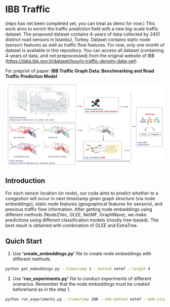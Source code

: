 # IBB Traffic

(repo has net been completed yet, you can treat as demo for now.)
This work aims to enrich the traffic prediction field with a new big-scale traffic dataset. The proposed dataset contains 4-years of data collected by 2451 distinct road sensors in Istanbul, Turkey. Dataset contains static node (sensor) features as well as traffic flow features. For now, only one month of dataset is available in this repository. You can access all dataset (containing 4-years of data, and not preprocessed) from the original website of IBB (https://data.ibb.gov.tr/dataset/hourly-traffic-density-data-set).

For preprint of paper: **IBB Traffic Graph Data: Benchmarking and Road Traffic Prediction Model**

![Proposed Model](figures/model.png)

## Introduction
For each sensor location (or node), our code aims to predict whether to a congestion will occur in next timestamp given graph structure (via node embeddings), static node features (geographical features for sensors), and previous traffic flow information. After getting node embeddings using different methods (Node2Vec, GLEE, NetMF, GraphWave), we make predictions using different classification models (mostly tree-based). The best result is obtained with combination of GLEE and ExtraTree.

## Quich Start
1. Use **'create_embeddings.py'** file to create node embeddings with different methods. 

```bash
python get_embeddings.py --timestamp 1 --method netmf --length 4
```

2. Use **'run_experiments.py'** file to conduct experiments of different scenarios. Remember that the node embeddings must be created beforehand as in the step 1.
```bash
python run_experiments.py --timestamp 200 --emb-method netmf --emb-size 4 --use-node-embeddings --use-traffic-feats 

